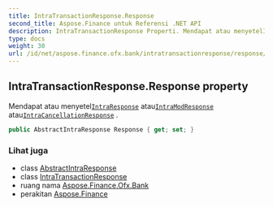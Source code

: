 ```yaml
---
title: IntraTransactionResponse.Response
second_title: Aspose.Finance untuk Referensi .NET API
description: IntraTransactionResponse Properti. Mendapat atau menyetelIntraResponse atauIntraModResponse atauIntraCancellationResponse .
type: docs
weight: 30
url: /id/net/aspose.finance.ofx.bank/intratransactionresponse/response/
---
```

## IntraTransactionResponse.Response property

Mendapat atau menyetel[`IntraResponse`](../../intraresponse/) atau[`IntraModResponse`](../../intramodresponse/) atau[`IntraCancellationResponse`](../../intracancellationresponse/) .

```csharp
public AbstractIntraResponse Response { get; set; }
```

### Lihat juga

* class [AbstractIntraResponse](../../abstractintraresponse/)
* class [IntraTransactionResponse](../)
* ruang nama [Aspose.Finance.Ofx.Bank](../../intratransactionresponse/)
* perakitan [Aspose.Finance](../../../)


